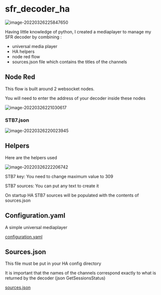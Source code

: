 # sfr_decoder_ha

![image-20220326225847650](C:\Users\thier\AppData\Roaming\Typora\typora-user-images\image-20220326225847650.png)



Having little knowledge of python, I created a mediaplayer to manage my SFR decoder by combining :

- universal media player
- HA helpers
- node red flow
- sources.json file which contains the titles of the channels

## Node Red

This flow is built around 2 websocket nodes.

You will need to enter the address of your decoder inside these nodes

![image-20220326221030617](C:\Users\thier\AppData\Roaming\Typora\typora-user-images\image-20220326221030617.png)



### STB7.json

![image-20220326220023945](C:\Users\thier\AppData\Roaming\Typora\typora-user-images\image-20220326220023945.png)

## Helpers

Here are the helpers used

![image-20220326222206742](C:\Users\thier\AppData\Roaming\Typora\typora-user-images\image-20220326222206742.png)



STB7 key: You need to change maximum value to 309

STB7 sources: You can put any text to create it

On startup HA STB7 sources will be populated with the contents of sources.json

## Configuration.yaml

A simple universal mediaplayer

 [configuration.yaml](configuration.yaml) 

## Sources.json

This file must be put in your HA config directory

It is important that the names of the channels correspond exactly to what is returned by the decoder (json GetSessionsStatus)

 [sources.json](sources.json) 
